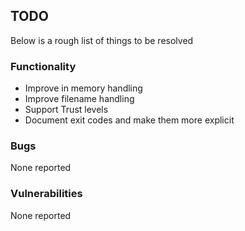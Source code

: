 
## TODO
Below is a rough list of things to be resolved

### Functionality
  * Improve in memory handling
  * Improve filename handling
  * Support Trust levels
  * Document exit codes and make them more explicit

### Bugs
None reported

### Vulnerabilities
None reported
